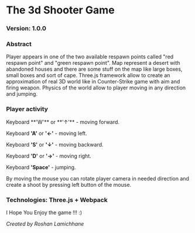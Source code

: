 <h1>The 3d Shooter Game</h1>
<h3>Version: 1.0.0</h3>
<h3>Abstract</h3>
Player appears in one of the two available respawn points called "red respawn point" and "green respawn point".
Map represent a desert with abandoned houses and there are some stuff on the map like large boxes, small boxes and 
sort of cape. Three.js framework allow to create an approximation of real 3D world like in Counter-Strike game with 
aim and firing weapon. Physics of the world allow to player moving in any direction and jumping.
<h3>Player activity</h3>
Keyboard **'W'** or **'↑'** - moving forward.

Keyboard **'A'** or **'←'** - moving left.

Keyboard **'S'** or **'↓'** - moving backward.

Keyboard **'D'** or **'→'** - moving right.

Keyboard **'Space'** - jumping.

By moving the mouse you can rotate player camera in needed direction and create a shoot
by pressing left button of the mouse.

<h3>Technologies: Three.js + Webpack</h3>

<p>I Hope You Enjoy the game !!! :)</p>

<i>Created by Roshan Lamichhane</i>
